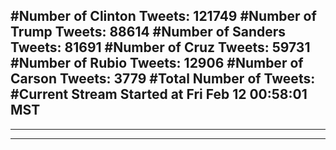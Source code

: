 #Number of Clinton Tweets: 121749
#Number of Trump Tweets: 88614
#Number of Sanders Tweets: 81691
#Number of Cruz Tweets: 59731
#Number of Rubio Tweets: 12906
#Number of Carson Tweets: 3779
#Total Number of Tweets:  
#Current Stream Started at Fri Feb 12 00:58:01 MST
---
---
---
